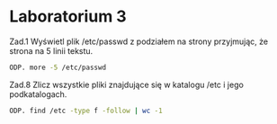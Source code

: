 # Laboratorium 3
Zad.1 Wyświetl plik /etc/passwd z podziałem na strony przyjmując, że strona na 5 linii tekstu.

```sh
ODP. more -5 /etc/passwd
```

Zad.8 Zlicz wszystkie pliki znajdujące się w katalogu /etc i jego podkatalogach. 

```sh
ODP. find /etc -type f -follow | wc -1
```